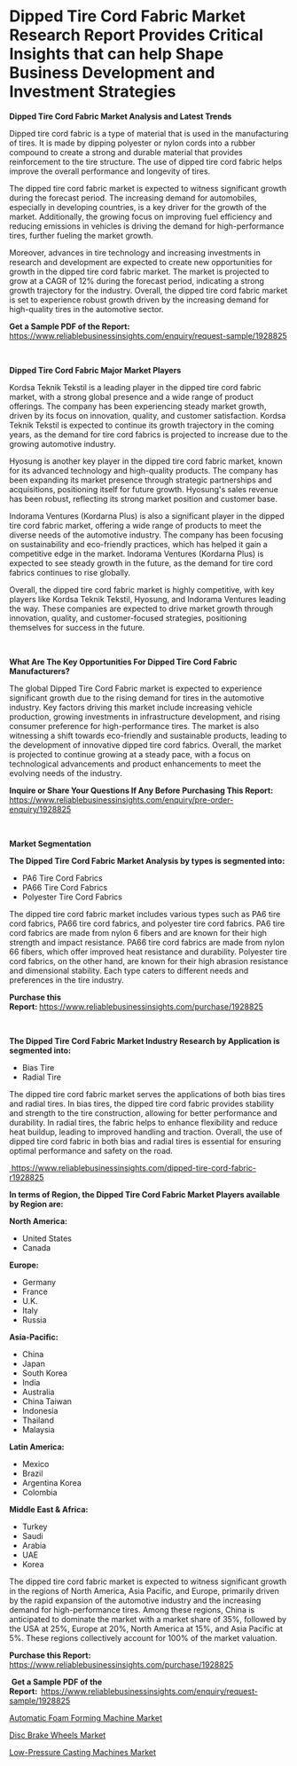 <p><h1>Dipped Tire Cord Fabric Market Research Report Provides Critical Insights that can help Shape Business Development and Investment Strategies</h1></p><p><strong>Dipped Tire Cord Fabric Market Analysis and Latest Trends</strong></p>
<p><p>Dipped tire cord fabric is a type of material that is used in the manufacturing of tires. It is made by dipping polyester or nylon cords into a rubber compound to create a strong and durable material that provides reinforcement to the tire structure. The use of dipped tire cord fabric helps improve the overall performance and longevity of tires.</p><p>The dipped tire cord fabric market is expected to witness significant growth during the forecast period. The increasing demand for automobiles, especially in developing countries, is a key driver for the growth of the market. Additionally, the growing focus on improving fuel efficiency and reducing emissions in vehicles is driving the demand for high-performance tires, further fueling the market growth.</p><p>Moreover, advances in tire technology and increasing investments in research and development are expected to create new opportunities for growth in the dipped tire cord fabric market. The market is projected to grow at a CAGR of 12% during the forecast period, indicating a strong growth trajectory for the industry. Overall, the dipped tire cord fabric market is set to experience robust growth driven by the increasing demand for high-quality tires in the automotive sector.</p></p>
<p><strong>Get a Sample PDF of the Report:&nbsp;</strong> <a href="https://www.reliablebusinessinsights.com/enquiry/request-sample/1928825">https://www.reliablebusinessinsights.com/enquiry/request-sample/1928825</a></p>
<p>&nbsp;</p>
<p><strong>Dipped Tire Cord Fabric Major Market Players</strong></p>
<p><p>Kordsa Teknik Tekstil is a leading player in the dipped tire cord fabric market, with a strong global presence and a wide range of product offerings. The company has been experiencing steady market growth, driven by its focus on innovation, quality, and customer satisfaction. Kordsa Teknik Tekstil is expected to continue its growth trajectory in the coming years, as the demand for tire cord fabrics is projected to increase due to the growing automotive industry.</p><p>Hyosung is another key player in the dipped tire cord fabric market, known for its advanced technology and high-quality products. The company has been expanding its market presence through strategic partnerships and acquisitions, positioning itself for future growth. Hyosung's sales revenue has been robust, reflecting its strong market position and customer base.</p><p>Indorama Ventures (Kordarna Plus) is also a significant player in the dipped tire cord fabric market, offering a wide range of products to meet the diverse needs of the automotive industry. The company has been focusing on sustainability and eco-friendly practices, which has helped it gain a competitive edge in the market. Indorama Ventures (Kordarna Plus) is expected to see steady growth in the future, as the demand for tire cord fabrics continues to rise globally.</p><p>Overall, the dipped tire cord fabric market is highly competitive, with key players like Kordsa Teknik Tekstil, Hyosung, and Indorama Ventures leading the way. These companies are expected to drive market growth through innovation, quality, and customer-focused strategies, positioning themselves for success in the future.</p></p>
<p>&nbsp;</p>
<p><strong>What Are The Key Opportunities For Dipped Tire Cord Fabric Manufacturers?</strong></p>
<p><p>The global Dipped Tire Cord Fabric market is expected to experience significant growth due to the rising demand for tires in the automotive industry. Key factors driving this market include increasing vehicle production, growing investments in infrastructure development, and rising consumer preference for high-performance tires. The market is also witnessing a shift towards eco-friendly and sustainable products, leading to the development of innovative dipped tire cord fabrics. Overall, the market is projected to continue growing at a steady pace, with a focus on technological advancements and product enhancements to meet the evolving needs of the industry.</p></p>
<p><strong>Inquire or Share Your Questions If Any Before Purchasing This Report:</strong> <a href="https://www.reliablebusinessinsights.com/enquiry/pre-order-enquiry/1928825">https://www.reliablebusinessinsights.com/enquiry/pre-order-enquiry/1928825</a></p>
<p>&nbsp;</p>
<p><strong>Market Segmentation</strong></p>
<p><strong>The Dipped Tire Cord Fabric Market Analysis by types is segmented into:</strong></p>
<p><ul><li>PA6 Tire Cord Fabrics</li><li>PA66 Tire Cord Fabrics</li><li>Polyester Tire Cord Fabrics</li></ul></p>
<p><p>The dipped tire cord fabric market includes various types such as PA6 tire cord fabrics, PA66 tire cord fabrics, and polyester tire cord fabrics. PA6 tire cord fabrics are made from nylon 6 fibers and are known for their high strength and impact resistance. PA66 tire cord fabrics are made from nylon 66 fibers, which offer improved heat resistance and durability. Polyester tire cord fabrics, on the other hand, are known for their high abrasion resistance and dimensional stability. Each type caters to different needs and preferences in the tire industry.</p></p>
<p><strong>Purchase this Report:&nbsp;</strong><a href="https://www.reliablebusinessinsights.com/purchase/1928825">https://www.reliablebusinessinsights.com/purchase/1928825</a></p>
<p>&nbsp;</p>
<p><strong>The Dipped Tire Cord Fabric Market Industry Research by Application is segmented into:</strong></p>
<p><ul><li>Bias Tire</li><li>Radial Tire</li></ul></p>
<p><p>The dipped tire cord fabric market serves the applications of both bias tires and radial tires. In bias tires, the dipped tire cord fabric provides stability and strength to the tire construction, allowing for better performance and durability. In radial tires, the fabric helps to enhance flexibility and reduce heat buildup, leading to improved handling and traction. Overall, the use of dipped tire cord fabric in both bias and radial tires is essential for ensuring optimal performance and safety on the road.</p></p>
<p><a href="https://www.reliablebusinessinsights.com/dipped-tire-cord-fabric-r1928825">&nbsp;https://www.reliablebusinessinsights.com/dipped-tire-cord-fabric-r1928825</a></p>
<p><strong>In terms of Region, the Dipped Tire Cord Fabric Market Players available by Region are:</strong></p>
<p>
    <p> <strong> North America: </strong>
        <ul>
            <li>United States</li>
            <li>Canada</li>
        </ul>
        </p> 
    <p> <strong> Europe: </strong>
        <ul>
            <li>Germany</li>
            <li>France</li>
            <li>U.K.</li>
            <li>Italy</li>
            <li>Russia</li>
        </ul>
        </p> 
    <p> <strong> Asia-Pacific: </strong>
        <ul>
            <li>China</li>
            <li>Japan</li>
            <li>South Korea</li>
            <li>India</li>
            <li>Australia</li>
            <li>China Taiwan</li>
            <li>Indonesia</li>
            <li>Thailand</li>
            <li>Malaysia</li>
        </ul>
        </p> 
    <p> <strong> Latin America: </strong>
        <ul>
            <li>Mexico</li>
            <li>Brazil</li>
            <li>Argentina Korea</li>
            <li>Colombia</li>
        </ul>
        </p> 
    <p> <strong> Middle East & Africa: </strong>
        <ul>
            <li>Turkey</li>
            <li>Saudi</li>
            <li>Arabia</li>
            <li>UAE</li>
            <li>Korea</li>
        </ul>
    </p>
    </p>
<p><p>The dipped tire cord fabric market is expected to witness significant growth in the regions of North America, Asia Pacific, and Europe, primarily driven by the rapid expansion of the automotive industry and the increasing demand for high-performance tires. Among these regions, China is anticipated to dominate the market with a market share of 35%, followed by the USA at 25%, Europe at 20%, North America at 15%, and Asia Pacific at 5%. These regions collectively account for 100% of the market valuation.</p></p>
<p><strong>Purchase this Report: </strong><a href="https://www.reliablebusinessinsights.com/purchase/1928825">https://www.reliablebusinessinsights.com/purchase/1928825</a></p>
<p>&nbsp;<strong>Get a Sample PDF of the Report:&nbsp;&nbsp;</strong><a href="https://www.reliablebusinessinsights.com/enquiry/request-sample/1928825">https://www.reliablebusinessinsights.com/enquiry/request-sample/1928825</a></p>
<p><strong></strong></p>
<p><p><a href="https://github.com/kairirfan6/Market-Research-Report-List-1/blob/main/automatic-foam-forming-machine-market.md">Automatic Foam Forming Machine Market</a></p><p><a href="https://github.com/abigailsutherland7889/Market-Research-Report-List-1/blob/main/disc-brake-wheels-market.md">Disc Brake Wheels Market</a></p><p><a href="https://github.com/michealerrygz/Market-Research-Report-List-1/blob/main/low-pressure-casting-machines-market.md">Low-Pressure Casting Machines Market</a></p></p>